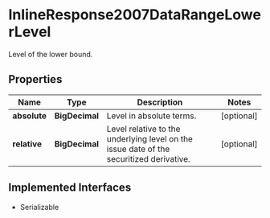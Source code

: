 

# InlineResponse2007DataRangeLowerLevel

Level of the lower bound.

## Properties

Name | Type | Description | Notes
------------ | ------------- | ------------- | -------------
**absolute** | **BigDecimal** | Level in absolute terms. |  [optional]
**relative** | **BigDecimal** | Level relative to the underlying level on the issue date of the securitized derivative. |  [optional]


## Implemented Interfaces

* Serializable


